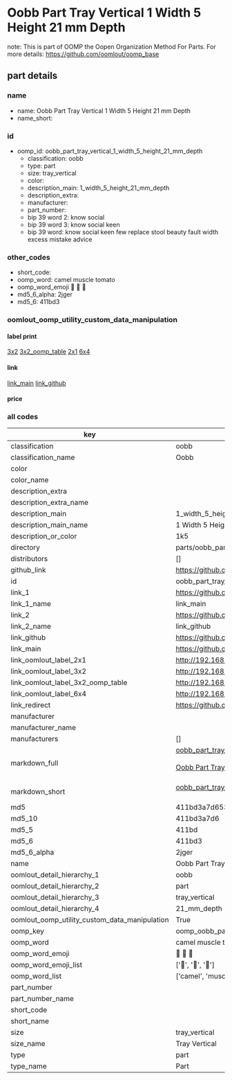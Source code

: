 # Oobb Part Tray Vertical 1 Width 5 Height 21 mm Depth  

note: This is part of OOMP the Oopen Organization Method For Parts. For more details: https://github.com/oomlout/oomp_base

##  part details
  







### name
* name: Oobb Part Tray Vertical 1 Width 5 Height 21 mm Depth
* name_short: 
### id
* oomp_id: oobb_part_tray_vertical_1_width_5_height_21_mm_depth
  * classification: oobb
  * type: part
  * size: tray_vertical
  * color: 
  * description_main: 1_width_5_height_21_mm_depth
  * description_extra: 
  * manufacturer: 
  * part_number: 
  * bip 39 word 2: know social
  * bip 39 word 3: know social keen
  * bip 39 word: know social keen few replace stool beauty fault width excess mistake advice

### other_codes
* short_code: 
* oomp_word: camel muscle tomato
* oomp_word_emoji :camel: :muscle: :tomato:
* md5_6_alpha: 2jger
* md5_6: 411bd3






### oomlout_oomp_utility_custom_data_manipulation
#### label print
[3x2](http://192.168.1.245:1112/?label=oomp%202jger)
[3x2_oomp_table](http://192.168.1.108:1112/?label=oomp%202jger)
[2x1](http://192.168.1.242:1112/?label=oomp%202jger)
[6x4](http://192.168.1.55:1112/?label=oomp%202jger)    

#### link

[link_main](https://github.com/oomlout/oomlout_oomp_version_1_messy/tree/main/parts/oobb_part_tray_vertical_1_width_5_height_21_mm_depth) [link_github](https://github.com/oomlout/oomlout_oomp_version_1_messy/tree/main/parts/oobb_part_tray_vertical_1_width_5_height_21_mm_depth)                             

#### price







### all codes 
| key | value |  
| --- | --- |  
| classification | oobb |  
| classification_name | Oobb |  
| color |  |  
| color_name |  |  
| description_extra |  |  
| description_extra_name |  |  
| description_main | 1_width_5_height_21_mm_depth |  
| description_main_name | 1 Width 5 Height 21 mm Depth |  
| description_or_color | 1k5 |  
| directory | parts/oobb_part_tray_vertical_1_width_5_height_21_mm_depth |  
| distributors | [] |  
| github_link | https://github.com/oomlout/oomlout_oomp_part_src/tree/main/parts/oobb_part_tray_vertical_1_width_5_height_21_mm_depth |  
| id | oobb_part_tray_vertical_1_width_5_height_21_mm_depth |  
| link_1 | https://github.com/oomlout/oomlout_oomp_version_1_messy/tree/main/parts/oobb_part_tray_vertical_1_width_5_height_21_mm_depth |  
| link_1_name | link_main |  
| link_2 | https://github.com/oomlout/oomlout_oomp_version_1_messy/tree/main/parts/oobb_part_tray_vertical_1_width_5_height_21_mm_depth |  
| link_2_name | link_github |  
| link_github | https://github.com/oomlout/oomlout_oomp_version_1_messy/tree/main/parts/oobb_part_tray_vertical_1_width_5_height_21_mm_depth |  
| link_main | https://github.com/oomlout/oomlout_oomp_version_1_messy/tree/main/parts/oobb_part_tray_vertical_1_width_5_height_21_mm_depth |  
| link_oomlout_label_2x1 | http://192.168.1.242:1112/?label=oomp%202jger |  
| link_oomlout_label_3x2 | http://192.168.1.245:1112/?label=oomp%202jger |  
| link_oomlout_label_3x2_oomp_table | http://192.168.1.108:1112/?label=oomp%202jger |  
| link_oomlout_label_6x4 | http://192.168.1.55:1112/?label=oomp%202jger |  
| link_redirect | https://github.com/oomlout/oomlout_oomp_version_1_messy/tree/main/parts/oobb_part_tray_vertical_1_width_5_height_21_mm_depth |  
| manufacturer |  |  
| manufacturer_name |  |  
| manufacturers | [] |  
| markdown_full | [oobb_part_tray_vertical_1_width_5_height_21_mm_depth](none)<br>[](none)<br>[Oobb Part Tray Vertical 1 Width 5 Height 21 Mm Depth](none)<br><br> |  
| markdown_short | [oobb_part_tray_vertical_1_width_5_height_21_mm_depth](none)<br><br> |  
| md5 | 411bd3a7d653e27759db6558f3737bdf |  
| md5_10 | 411bd3a7d6 |  
| md5_5 | 411bd |  
| md5_6 | 411bd3 |  
| md5_6_alpha | 2jger |  
| name | Oobb Part Tray Vertical 1 Width 5 Height 21 mm Depth |  
| oomlout_detail_hierarchy_1 | oobb |  
| oomlout_detail_hierarchy_2 | part |  
| oomlout_detail_hierarchy_3 | tray_vertical |  
| oomlout_detail_hierarchy_4 | 21_mm_depth |  
| oomlout_oomp_utility_custom_data_manipulation | True |  
| oomp_key | oomp_oobb_part_tray_vertical_1_width_5_height_21_mm_depth |  
| oomp_word | camel muscle tomato |  
| oomp_word_emoji | :camel: :muscle: :tomato: |  
| oomp_word_emoji_list | [':camel:', ':muscle:', ':tomato:'] |  
| oomp_word_list | ['camel', 'muscle', 'tomato'] |  
| part_number |  |  
| part_number_name |  |  
| short_code |  |  
| short_name |  |  
| size | tray_vertical |  
| size_name | Tray Vertical |  
| type | part |  
| type_name | Part |  
